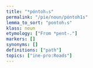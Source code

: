 ```yaml
---
title: "*póntoh₁s"
permalink: "/pie/noun/póntoh1s"
lemma_to_sort: "pontoh₁s"
klass: noun
etymology: ["From *pent-."]
markers: []
synonyms: []
definitions: ["path"]
topics: ["ine-pro:Roads"]
---
```

